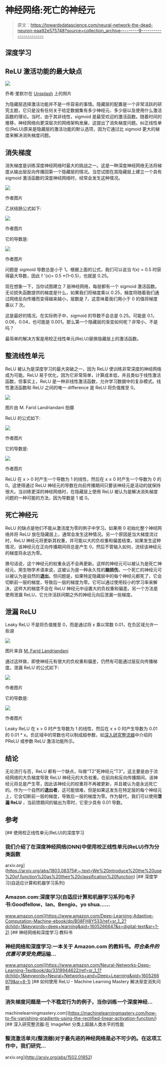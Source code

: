 # 神经网络:死亡的神经元

> 原文：<https://towardsdatascience.com/neural-network-the-dead-neuron-eaa92e575748?source=collection_archive---------9----------------------->

## 深度学习

## ReLU 激活功能的最大缺点

![](img/75d1422c06c1e078b9c12d3ea76ca113.png)

乔希·里默尔在 [Unsplash](https://unsplash.com?utm_source=medium&utm_medium=referral) 上的照片

为隐藏层选择激活功能并不是一件容易的事情。隐藏层的配置是一个非常活跃的研究主题，它只是没有任何关于给定数据集有多少神经元、多少层以及使用什么激活函数的理论。当时，由于其非线性，sigmoid 是最受欢迎的激活函数。随着时间的推移，神经网络向更深层次的网络架构发展，这提出了消失梯度问题。纠正线性单位(ReLU)原来是隐藏层的激活功能的默认选项，因为它通过比 sigmoid 更大的梯度来解决消失梯度问题。

## 消失梯度

消失梯度是训练深度神经网络时最大的挑战之一。这是一种深度神经网络无法将梯度从输出层反向传播回第一个隐藏层的情况。当您试图在其隐藏层上建立一个具有 sigmoid 激活函数的深度神经网络时，经常会发生这种情况。

![](img/a36bcc1abb01e2f4060110f667c692ba.png)

作者图片

乙状结肠公式如下:

![](img/1604c7c5a507943d867028c42e4f1019.png)

作者图片

它的导数是:

![](img/2317ed8347f3f7c6b09d4d8e5bf74c47.png)

作者图片

问题是 sigmoid 导数总是小于 1。根据上面的公式，我们可以说当 f(x) = 0.5 时获得最大导数，因此 f '(x)= 0.5 *(1–0.5)，也就是 0.25。

现在想象一下，当你试图建立 7 层神经网络，每层都有一个 sigmoid 激活函数。无论损失函数提供的梯度是什么，如果我们将梯度乘以 0.25，梯度将随着我们通过网络反向传播而变得越来越小，层数是 7，这意味着我们用小于 0 的值将梯度乘以 7 次。

这是最好的情况。在实际例子中，sigmoid 的导数不会总是 0.25。可能是 0.1，0.06，0.04，也可能是 0.001。那么第一个隐藏层的渐变如何呢？非常小，不是吗？

最简单的解决方案是用校正线性单元(ReLU)替换隐藏层上的激活函数。

## 整流线性单元

ReLU 被认为是深度学习的最大突破之一，因为 ReLU 使训练非常深度的神经网络成为可能。ReLU 易于优化，因为它非常简单，计算成本低，并且类似于线性激活函数，但事实上，ReLU 是一种非线性激活函数，允许学习数据中的复杂模式。线性激活函数和 ReLU 之间的唯一 diﬀerence 是 ReLU 将负值推至 0。

![](img/4d4a4eb7b72aba07204f1154e364e13f.png)

图片由 M. Farid Landriandani 拍摄

ReLU 的公式如下:

![](img/0838d1ed221b8e13f166ae0c487800de.png)

作者图片

它的导数是:

![](img/d5d088d94255410f20ef66261bc13342.png)

作者图片

ReLU 在 x > 0 时产生一个导数为 1 的线性，然后在 x ≤ 0 时产生一个导数为 0 的 0。这使得通过 ReLU 神经元的导数在向前传播期间只要该神经元是活动的就保持很大。当训练更深的神经网络时，在隐藏层上使用 ReLU 被认为是解决消失梯度问题的一种可能的方法，因为导数是 1 或 0。

## 死亡神经元

ReLU 的缺点是他们不能从激活度为零的例子中学习。如果用 0 初始化整个神经网络并将 ReLU 放在隐藏层上，通常会发生这种情况。另一个原因是当大梯度流过时，ReLU 神经元将更新其权重，并可能以大的负权重和偏差结束。如果发生这种情况，该神经元在正向传播期间将总是产生 0，然后不管输入如何，流经该神经元的梯度将永远为零。

换句话说，这个神经元的权重永远不会再更新。这样的神经元可以被认为是死亡神经元，用生物学术语来说，这被认为是一种永久性的**脑损伤**。一个死亡的神经元可以被认为是自然的**退出**。但问题是，如果特定隐藏层中的每个神经元都死了，它会切断前一层的梯度，导致后一层的梯度为零。它可以通过使用较小的学习率来解决，这样大的梯度不会在 ReLU 神经元中设置大的负权重和偏差。另一个方法是使用泄漏 ReLU，它允许活跃间期之外的神经元向后泄漏一些梯度。

## 泄漏 ReLU

Leaky ReLU 不是将负值推至 0，而是通过将 x 乘以常数 0.01，在负区域允许一些湖

![](img/a5c3ceac0ff5b435dec7c1ebe73357c9.png)

图片来自 [M. Farid Landriandani](https://www.linkedin.com/in/landriandani/)

通过这样做，即使神经元有很大的负权重和偏差，仍然有可能通过层反向传播梯度。泄漏 ReLU 的公式如下:

![](img/332f57e0f158f733208f0bea5808fc2b.png)

作者图片

它的导数是:

![](img/4efb84024f04e03df4ef96aeb17ee900.png)

作者图片

Leaky ReLU 在 x > 0 时产生导数为 1 的线性，然后在 x ≤ 0 时产生导数为 0.01 的 0.01 * x。负区域中的常数也可以制成超参数，如[深入研究整流器](http://arxiv.org/abs/1502.01852)中介绍的 PReLU 或参数 ReLU 激活功能所示。

## 结论

无论流行与否，ReLU 都有一个缺点，叫做“T2”死神经元“T3”。这主要是由于流经网络的大负梯度导致 ReLU 神经元的大负权重。在前向和反向传播期间，该神经元将总是产生零，因此该神经元的权重将不再被更新，并且被认为是永远死亡的。作为一个自然的**退出者**，这可能很难，但是如果这发生在特定层的每个神经元上，它会切断前一层的梯度，导致后一层的梯度为零。作为替代，我们可以使用**泄漏 ReLU** ，当前馈期间的输出为零时，它至少具有 0.01 导数。

## 参考

[](https://arxiv.org/abs/1803.08375#:~:text=We%20introduce%20the%20use%20of,function%20as%20their%20classification%20function) [## 使用校正线性单元(ReLU)的深度学习

### 我们介绍了在深度神经网络(DNN)中使用校正线性单元(ReLU)作为分类函数

arxiv.org](https://arxiv.org/abs/1803.08375#:~:text=We%20introduce%20the%20use%20of,function%20as%20their%20classification%20function) [](https://www.amazon.com/Deep-Learning-Adaptive-Computation-Machine-ebook/dp/B08FH8Y533/ref=sr_1_2?dchild=1&keywords=deep+learning&qid=1605266647&s=digital-text&sr=1-2) [## 深度学习(自适应计算和机器学习系列)

### Amazon.com:深度学习(自适应计算和机器学习系列)电子书:Goodfellow、Ian、Bengio、yo shua……

www.amazon.com](https://www.amazon.com/Deep-Learning-Adaptive-Computation-Machine-ebook/dp/B08FH8Y533/ref=sr_1_2?dchild=1&keywords=deep+learning&qid=1605266647&s=digital-text&sr=1-2) [](https://www.amazon.com/Neural-Networks-Deep-Learning-Textbook/dp/3319944622/ref=sr_1_1?dchild=1&keywords=Neural+Networks+and+Deep+Learning&qid=1605266979&sr=8-1) [## 神经网络和深度学习:教科书

### 神经网络和深度学习:一本关于 Amazon.com 的教科书。*符合条件的优惠可享受免费*运输…

www.amazon.com](https://www.amazon.com/Neural-Networks-Deep-Learning-Textbook/dp/3319944622/ref=sr_1_1?dchild=1&keywords=Neural+Networks+and+Deep+Learning&qid=1605266979&sr=8-1) [](https://machinelearningmastery.com/how-to-fix-vanishing-gradients-using-the-rectified-linear-activation-function/) [## 如何使用 ReLU - Machine Learning Mastery 解决渐变消失问题

### 消失梯度问题是一个不稳定行为的例子，当你训练一个深度神经…

machinelearningmastery.com](https://machinelearningmastery.com/how-to-fix-vanishing-gradients-using-the-rectified-linear-activation-function/) [](http://arxiv.org/abs/1502.01852) [## 深入研究整流器:在 ImageNet 分类上超越人类水平的性能

### 整流激活单元(整流器)对于最先进的神经网络是必不可少的。在这项工作中，我们研究…

arxiv.org](http://arxiv.org/abs/1502.01852)